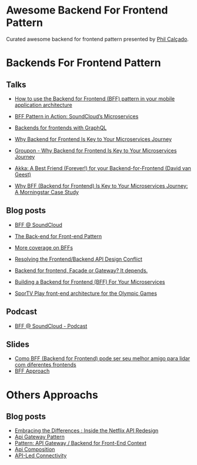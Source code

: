 # Awesome Backend For Frontend Pattern

Curated awesome backend for frontend pattern presented by [Phil Calçado](http://philcalcado.com/).

# Backends For Frontend Pattern

## Talks
* [How to use the Backend for Frontend (BFF) pattern in your mobile application architecture](https://www.safaribooksonline.com/videos/oreilly-software-architecture/9781491985274/9781491985274-video315419)
* [BFF Pattern in Action: SoundCloud’s Microservices](https://www.youtube.com/watch?v=jfN6HOgURXM)
* [Backends for frontends with GraphQL](https://youtu.be/GLp2RccPPIo)
* [Why Backend for Frontend Is Key to Your Microservices Journey](https://www.youtube.com/watch?v=PwgQZ8eCGxA)
* [Groupon - Why Backend for Frontend Is Key to Your Microservices Journey ](https://www.youtube.com/watch?v=-cxpM1DDEIs&t=1758s)
* [Akka: A Best Friend (Forever!) for your Backend-for-Frontend (David van Geest)](https://www.youtube.com/watch?v=DRxLFWmvJ8A)

* [Why BFF (Backend for Frontend) Is Key to Your Microservices Journey: A Morningstar Case Study](https://gotochgo.com/2017/sessions/114)

## Blog posts
* [BFF @ SoundCloud](https://www.thoughtworks.com/insights/blog/bff-soundcloud)
* [The Back-end for Front-end Pattern](http://philcalcado.com/2015/09/18/the_back_end_for_front_end_pattern_bff.html)
* [More coverage on BFFs](https://samnewman.io/blog/2016/02/14/more-coverage-on-bffs/)
* [Resolving the Frontend/Backend API Design Conflict](https://launchany.com/resolving-the-frontendbackend-api-design-conflict/)
* [Backend for frontend, Facade or Gateway? It depends.](http://dev.academicwork.se/backend-for-frontend-facade-or-gateway-it-depends/)
* [Building a Backend for Frontend (BFF) For Your Microservices](https://nordicapis.com/building-a-backend-for-frontend-shim-for-your-microservices/)

* [SporTV Play front-end architecture for the Olympic Games](https://blog.guilhermegarnier.com/2017/04/sportv_play_front_end_architecture_for_the_olympic_games/)


## Podcast

* [BFF @ SoundCloud - Podcast](https://www.thoughtworks.com/insights/blog/podcast-bff-soundcloud-0)

## Slides

* [Como BFF (Backend for Frontend) pode ser seu melhor amigo para lidar com diferentes frontends](https://www.slideshare.net/tdc-globalcode/tdc2018sp-trilha-microservices-como-bff-backend-for-frontend-pode-ser-seu-melhor-amigo-para-lidar-com-diferentes-frontends?qid=051a6085-9e58-42bf-bd35-8fd97c9b303a&v=&b=&from_search=1)
* [BFF Approach](http://jug.mk/presentations/javaskop18/microservices.pdf)


# Others Approachs


## Blog posts

* [Embracing the Differences : Inside the Netflix API Redesign](https://medium.com/netflix-techblog/embracing-the-differences-inside-the-netflix-api-redesign-15fd8b3dc49d)
* [Api Gateway Pattern](https://freecontent.manning.com/the-api-gateway-pattern/)
* [Pattern: API Gateway / Backend for Front-End
Context](https://microservices.io/patterns/apigateway.html)
* [Api Composition](https://microservices.io/patterns/data/api-composition.html)
* [API-Led Connectivity](https://dzone.com/articles/api-led-connectivity-with-mule)
